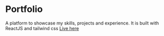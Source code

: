 # Portfolio
A platform to showcase my skills, projects and experience. It is built with ReactJS and tailwind css
<a href="https://portfolio-rohan-kumar-choudharys-projects.vercel.app/">Live here</a>
